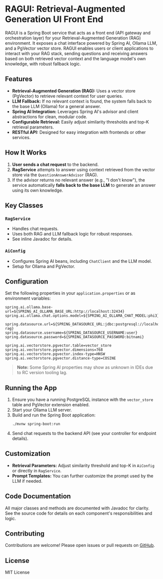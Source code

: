 # RAGUI: Retrieval-Augmented Generation UI Front End

RAGUI is a Spring Boot service that acts as a front end (API gateway and orchestration layer) for your Retrieval-Augmented Generation (RAG) environment. It exposes a chat interface powered by Spring AI, Ollama LLM, and a PgVector vector store. RAGUI enables users or client applications to interact with your RAG stack, sending questions and receiving answers based on both retrieved vector context and the language model's own knowledge, with robust fallback logic.

## Features

- **Retrieval-Augmented Generation (RAG):** Uses a vector store (PgVector) to retrieve relevant context for user queries.
- **LLM Fallback:** If no relevant context is found, the system falls back to the base LLM (Ollama) for a general answer.
- **Spring AI Integration:** Leverages Spring AI's advisor and client abstractions for clean, modular code.
- **Configurable Retrieval:** Easily adjust similarity thresholds and top-K retrieval parameters.
- **RESTful API:** Designed for easy integration with frontends or other services.

## How It Works

1. **User sends a chat request** to the backend.
2. **RagService** attempts to answer using context retrieved from the vector store via the `QuestionAnswerAdvisor` (RAG).
3. If the advisor returns no relevant answer (e.g., "I don't know"), the service automatically **falls back to the base LLM** to generate an answer using its own knowledge.

## Key Classes

### `RagService`
- Handles chat requests.
- Uses both RAG and LLM fallback logic for robust responses.
- See inline Javadoc for details.

### `AiConfig`
- Configures Spring AI beans, including `ChatClient` and the LLM model.
- Setup for Ollama and PgVector.

## Configuration

Set the following properties in your `application.properties` or as environment variables:

```
spring.ai.ollama.base-url=${SPRING_AI_OLLAMA_BASE_URL:http://localhost:32434}
spring.ai.ollama.chat.options.model=${SPRING_AI_OLLAMA_CHAT_MODEL:phi3}

spring.datasource.url=${SPRING_DATASOURCE_URL:jdbc:postgresql://localhost:30432/scdf-rag}
spring.datasource.username=${SPRING_DATASOURCE_USERNAME:user}
spring.datasource.password=${SPRING_DATASOURCE_PASSWORD:bitnami}

spring.ai.vectorstore.pgvector.table=vector_store
spring.ai.vectorstore.pgvector.dimensions=768
spring.ai.vectorstore.pgvector.index-type=HNSW
spring.ai.vectorstore.pgvector.distance-type=COSINE
```

> **Note:** Some Spring AI properties may show as unknown in IDEs due to RC version tooling lag.

## Running the App

1. Ensure you have a running PostgreSQL instance with the `vector_store` table and PgVector extension enabled.
2. Start your Ollama LLM server.
3. Build and run the Spring Boot application:
   ```sh
   ./mvnw spring-boot:run
   ```
4. Send chat requests to the backend API (see your controller for endpoint details).

## Customization

- **Retrieval Parameters:** Adjust similarity threshold and top-K in `AiConfig` or directly in `RagService`.
- **Prompt Templates:** You can further customize the prompt used by the LLM if needed.

## Code Documentation

All major classes and methods are documented with Javadoc for clarity. See the source code for details on each component's responsibilities and logic.

## Contributing

Contributions are welcome! Please open issues or pull requests on [GitHub](https://github.com/dbbaskette/ragui).

## License

MIT License
